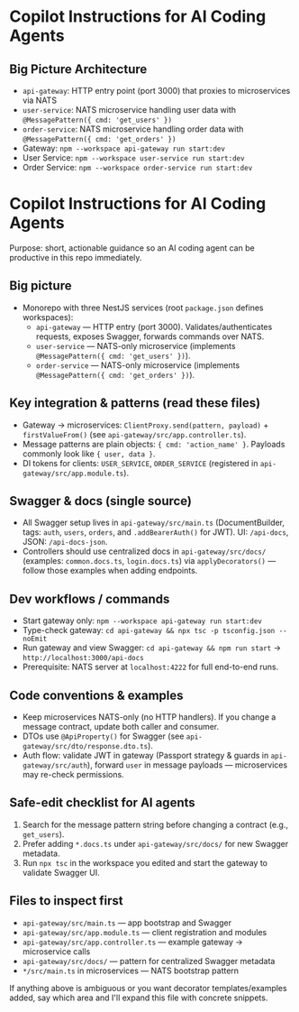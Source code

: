 # Copilot Instructions for AI Coding Agents

## Big Picture Architecture
  - `api-gateway`: HTTP entry point (port 3000) that proxies to microservices via NATS
  - `user-service`: NATS microservice handling user data with `@MessagePattern({ cmd: 'get_users' })`
  - `order-service`: NATS microservice handling order data with `@MessagePattern({ cmd: 'get_orders' })`
  - Gateway: `npm --workspace api-gateway run start:dev`
  - User Service: `npm --workspace user-service run start:dev`
  - Order Service: `npm --workspace order-service run start:dev`

# Copilot Instructions for AI Coding Agents

Purpose: short, actionable guidance so an AI coding agent can be productive in this repo immediately.

## Big picture
- Monorepo with three NestJS services (root `package.json` defines workspaces):
  - `api-gateway` — HTTP entry (port 3000). Validates/authenticates requests, exposes Swagger, forwards commands over NATS.
  - `user-service` — NATS-only microservice (implements `@MessagePattern({ cmd: 'get_users' })`).
  - `order-service` — NATS-only microservice (implements `@MessagePattern({ cmd: 'get_orders' })`).

## Key integration & patterns (read these files)
- Gateway → microservices: `ClientProxy.send(pattern, payload)` + `firstValueFrom()` (see `api-gateway/src/app.controller.ts`).
- Message patterns are plain objects: `{ cmd: 'action_name' }`. Payloads commonly look like `{ user, data }`.
- DI tokens for clients: `USER_SERVICE`, `ORDER_SERVICE` (registered in `api-gateway/src/app.module.ts`).

## Swagger & docs (single source)
- All Swagger setup lives in `api-gateway/src/main.ts` (DocumentBuilder, tags: `auth`, `users`, `orders`, and `.addBearerAuth()` for JWT). UI: `/api-docs`, JSON: `/api-docs-json`.
- Controllers should use centralized docs in `api-gateway/src/docs/` (examples: `common.docs.ts`, `login.docs.ts`) via `applyDecorators()` — follow those examples when adding endpoints.

## Dev workflows / commands
- Start gateway only: `npm --workspace api-gateway run start:dev`
- Type-check gateway: `cd api-gateway && npx tsc -p tsconfig.json --noEmit`
- Run gateway and view Swagger: `cd api-gateway && npm run start` → `http://localhost:3000/api-docs`
- Prerequisite: NATS server at `localhost:4222` for full end-to-end runs.

## Code conventions & examples
- Keep microservices NATS-only (no HTTP handlers). If you change a message contract, update both caller and consumer.
- DTOs use `@ApiProperty()` for Swagger (see `api-gateway/src/dto/response.dto.ts`).
- Auth flow: validate JWT in gateway (Passport strategy & guards in `api-gateway/src/auth`), forward `user` in message payloads — microservices may re-check permissions.

## Safe-edit checklist for AI agents
1. Search for the message pattern string before changing a contract (e.g., `get_users`).
2. Prefer adding `*.docs.ts` under `api-gateway/src/docs/` for new Swagger metadata.
3. Run `npx tsc` in the workspace you edited and start the gateway to validate Swagger UI.

## Files to inspect first
- `api-gateway/src/main.ts` — app bootstrap and Swagger
- `api-gateway/src/app.module.ts` — client registration and modules
- `api-gateway/src/app.controller.ts` — example gateway → microservice calls
- `api-gateway/src/docs/` — pattern for centralized Swagger metadata
- `*/src/main.ts` in microservices — NATS bootstrap pattern

If anything above is ambiguous or you want decorator templates/examples added, say which area and I'll expand this file with concrete snippets.
